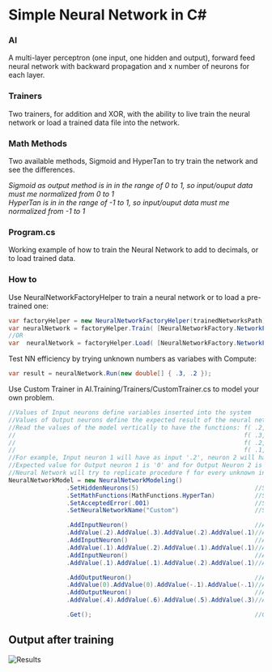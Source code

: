 # Simple Neural Network in C#
### AI
A multi-layer perceptron (one input, one hidden and output), forward feed neural network with backward propagation and x number of neurons for each layer.
### Trainers
Two trainers, for addition and XOR, with the ability to live train the neural network or load a trained data file into the network.
### Math Methods
Two available methods, Sigmoid and HyperTan to try train the network and see the differences.

_Sigmoid as output method is in in the range of 0 to 1, so input/ouput data must me normalized  from 0 to 1_<br />
_HyperTan is in in the range of -1 to 1, so input/ouput data must me normalized from -1 to 1_

### Program.cs
Working example of how to train the Neural Network to add to decimals, or to load trained data.
### How to
Use NeuralNetworkFactoryHelper to train a neural network or to load a pre-trained one:
```csharp
var factoryHelper = new NeuralNetworkFactoryHelper(trainedNetworksPath);
var neuralNetwork = factoryHelper.Train( [NeuralNetworkFactory.NetworkFor.Addition | NeuralNetworkFactory.NetworkFor.XOR | NeuralNetworkFactory.NetworkFor.Custom] );
//OR
var  neuralNetwork = factoryHelper.Load( [NeuralNetworkFactory.NetworkFor.Addition | NeuralNetworkFactory.NetworkFor.XOR | NeuralNetworkFactory.NetworkFor.Custom] );
```
Test NN efficiency by trying unknown numbers as variabes with Compute:
```csharp
var result = neuralNetwork.Run(new double[] { .3, .2 });
```
Use Custom Trainer in AI.Training/Trainers/CustomTrainer.cs to model your own problem.
```csharp
//Values of Input neurons define variables inserted into the system
//Values of Output neurons define the expected result of the neural network
//Read the values of the model vertically to have the functions: f( .2, .1, .1 ) = [  0, .4 ] 
//                                                               f( .3, .2, .1 ) = [  0, .6 ]
//                                                               f( .2, .1, .2 ) = [-.1, .5 ]
//                                                               f( .1, .1, .1 ) = [-.1, .3 ]
//For example, Input neuron 1 will have as input '.2', neuron 2 will have '.1', and neuron 3 will have '.1'
//Expected value for Output neuron 1 is '0' and for Output Neuron 2 is '.4'
//Neural Network will try to replicate procedure f for every unknown input. That's what NN do :)
NeuralNetworkModel = new NeuralNetworkModeling()
				.SetHiddenNeurons(5)                                //Set the number of hidden neurons
				.SetMathFunctions(MathFunctions.HyperTan)           //Set the algorithms to be used 
				.SetAcceptedError(.001)                             //Set accepted error for the train session to complete
				.SetNeuralNetworkName("Custom")                     //Set Network Name

				.AddInputNeuron()                                   //Add Input Neuron 1
				.AddValue(.2).AddValue(.3).AddValue(.2).AddValue(.1)//Add values for the Input Neuron 1
				.AddInputNeuron()                                   //Add Input Neuron 2
				.AddValue(.1).AddValue(.2).AddValue(.1).AddValue(.1)//Add values for the Input Neuron 2
				.AddInputNeuron()                                   //Add an Input Neuron 3
				.AddValue(.1).AddValue(.1).AddValue(.2).AddValue(.1)//Add values for the Input Neuron 3

				.AddOutputNeuron()                                  //Add Output Neuron 1
				.AddValue(0).AddValue(0).AddValue(-.1).AddValue(-.1)//Add Expected values for the Output Neuron 1
				.AddOutputNeuron()                                  //Add Output Neuron 2
				.AddValue(.4).AddValue(.6).AddValue(.5).AddValue(.3)//Add Expected values for the Output Neuron 2

				.Get();                                             //Get the model
```

## Output after training
![Results](https://raw.githubusercontent.com/georgekosmidis/SimpleNeuralNetwork/master/README/Capture.PNG)

